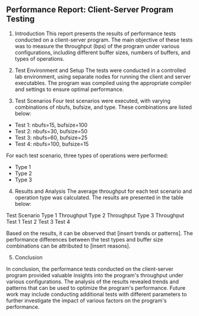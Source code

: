 ## Performance Report: Client-Server Program Testing

1. Introduction
   This report presents the results of performance tests conducted on a client-server program. The main objective of these tests was to measure the throughput (bps) of the program under various configurations, including different buffer sizes, numbers of buffers, and types of operations.

2. Test Environment and Setup
   The tests were conducted in a controlled lab environment, using separate nodes for running the client and server executables. The program was compiled using the appropriate compiler and settings to ensure optimal performance.

3. Test Scenarios
   Four test scenarios were executed, with varying combinations of nbufs, bufsize, and type. These combinations are listed below:

- Test 1: nbufs=15, bufsize=100
- Test 2: nbufs=30, bufsize=50
- Test 3: nbufs=60, bufsize=25
- Test 4: nbufs=100, bufsize=15

For each test scenario, three types of operations were performed:

- Type 1
- Type 2
- Type 3

4. Results and Analysis
   The average throughput for each test scenario and operation type was calculated. The results are presented in the table below:

Test Scenario Type 1 Throughput Type 2 Throughput Type 3 Throughput
Test 1
Test 2
Test 3
Test 4

Based on the results, it can be observed that [insert trends or patterns]. The performance differences between the test types and buffer size combinations can be attributed to [insert reasons].

5. Conclusion

In conclusion, the performance tests conducted on the client-server program provided valuable insights into the program's throughput under various configurations. The analysis of the results revealed trends and patterns that can be used to optimize the program's performance. Future work may include conducting additional tests with different parameters to further investigate the impact of various factors on the program's performance.
